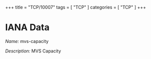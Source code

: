 +++
title = "TCP/10007"
tags = [ "TCP" ]
categories = [ "TCP" ]
+++

# IANA Data

_Name:_ mvs-capacity

_Description:_ MVS Capacity

